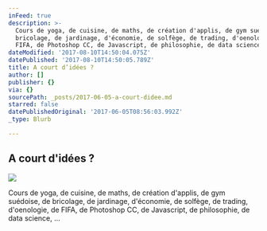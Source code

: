 ```yaml
---
inFeed: true
description: >-
  Cours de yoga, de cuisine, de maths, de création d'applis, de gym suédoise, de
  bricolage, de jardinage, d'économie, de solfège, de trading, d'oenologie, de
  FIFA, de Photoshop CC, de Javascript, de philosophie, de data science, ...
dateModified: '2017-08-10T14:50:04.075Z'
datePublished: '2017-08-10T14:50:05.789Z'
title: A court d’idées ?
author: []
publisher: {}
via: {}
sourcePath: _posts/2017-06-05-a-court-didee.md
starred: false
datePublishedOriginal: '2017-06-05T08:56:03.992Z'
_type: Blurb

---
```

## **A court d'idées ?**
![](https://the-grid-user-content.s3-us-west-2.amazonaws.com/feaae864-acfd-4882-ac67-2499d4db2887.png)

Cours de yoga, de cuisine, de maths, de création d'applis, de gym suédoise, de bricolage, de jardinage, d'économie, de solfège, de trading, d'oenologie, de FIFA, de Photoshop CC, de Javascript, de philosophie, de data science, ...